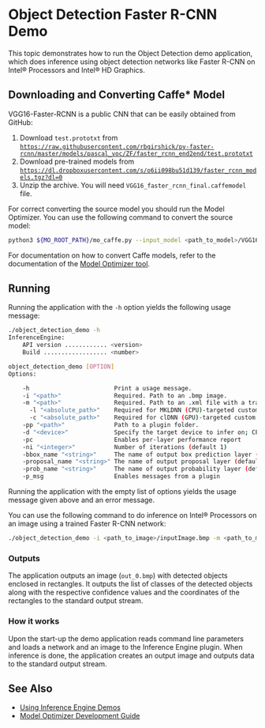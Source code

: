 # Object Detection Faster R-CNN Demo

This topic demonstrates how to run the Object Detection demo application, which does inference using object detection
networks like Faster R-CNN on Intel® Processors and Intel® HD Graphics.

## Downloading and Converting Caffe* Model
VGG16-Faster-RCNN is a public CNN that can be easily obtained from GitHub:

1. Download <code>test.prototxt</code> from <code>https://raw.githubusercontent.com/rbgirshick/py-faster-rcnn/master/models/pascal_voc/ZF/faster_rcnn_end2end/test.prototxt</code>
2. Download pre-trained models from <code>https://dl.dropboxusercontent.com/s/o6ii098bu51d139/faster_rcnn_models.tgz?dl=0</code>
3. Unzip the archive. You will need <code>VGG16_faster_rcnn_final.caffemodel</code> file.

For correct converting the source model you should run the Model Optimizer. 
You can use the following command to convert the source model:
```sh
python3 ${MO_ROOT_PATH}/mo_caffe.py --input_model <path_to_model>/VGG16_faster_rcnn_final.caffemodel --input_proto <path_to_model>/deploy.prototxt
```

For documentation on how to convert Caffe models, refer to the documentation of the [Model Optimizer tool](https://software.intel.com/en-us/articles/OpenVINO-ModelOptimizer).

## Running

Running the application with the <code>-h</code> option yields the following usage message:
```sh
./object_detection_demo -h
InferenceEngine: 
    API version ............ <version>
    Build .................. <number>

object_detection_demo [OPTION]
Options:

    -h                        Print a usage message.
    -i "<path>"               Required. Path to an .bmp image.
    -m "<path>"               Required. Path to an .xml file with a trained model.
      -l "<absolute_path>"    Required for MKLDNN (CPU)-targeted custom layers. Absolute path to a shared library with the kernels impl.
      -c "<absolute_path>"    Required for clDNN (GPU)-targeted custom kernels. Absolute path to the xml file with the kernels desc.
    -pp "<path>"              Path to a plugin folder.
    -d "<device>"             Specify the target device to infer on; CPU, GPU, FPGA or MYRIAD is acceptable. The demo will look for a suitable plugin for a specified device.
    -pc                       Enables per-layer performance report
    -ni "<integer>"           Number of iterations (default 1)
    -bbox_name "<string>"     The name of output box prediction layer (default: bbox_pred)
    -proposal_name "<string>" The name of output proposal layer (default: proposal)
    -prob_name "<string>"     The name of output probability layer (default: cls_prob)
    -p_msg                    Enables messages from a plugin
```

Running the application with the empty list of options yields the usage message given above and an error message.

You can use the following command to do inference on Intel&reg; Processors on an image using a trained Faster R-CNN network:
```sh
./object_detection_demo -i <path_to_image>/inputImage.bmp -m <path_to_model>/faster-rcnn.xml -d CPU
```

### Outputs

The application outputs an image (<code>out_0.bmp</code>) with detected objects enclosed in rectangles. It outputs the list of classes 
of the detected objects along with the respective confidence values and the coordinates of the 
rectangles to the standard output stream.

### How it works

Upon the start-up the demo application reads command line parameters and loads a network and an image to the Inference
Engine plugin. When inference is done, the application creates an 
output image and outputs data to the standard output stream.

## See Also 
* [Using Inference Engine Demos](../Readme.md)
* [Model Optimizer Development Guide](https://software.intel.com/en-us/articles/OpenVINO-ModelOptimizer)
